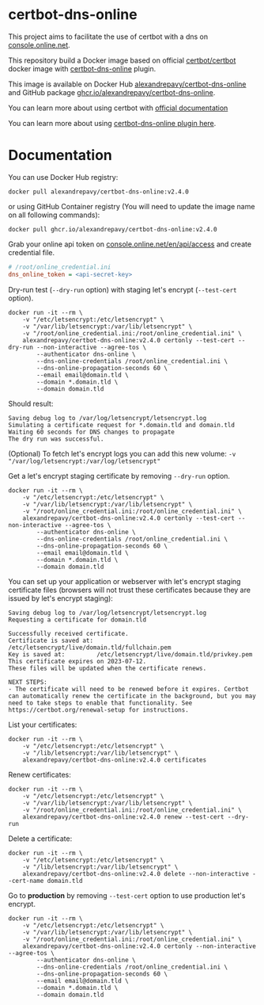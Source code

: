 certbot-dns-online
==================

This project aims to facilitate the use of certbot with a dns on [console.online.net](https://console.online.net/).

This repository build a Docker image based on official [certbot/certbot](https://github.com/certbot/certbot) docker
image with [certbot-dns-online](https://pypi.org/project/certbot-dns-online/) plugin.

This image is available on Docker Hub [alexandrepavy/certbot-dns-online](https://hub.docker.com/r/alexandrepavy/certbot-dns-online)
and GitHub package [ghcr.io/alexandrepavy/certbot-dns-online](https://github.com/AlexandrePavy/certbot-dns-online/pkgs/container/certbot-dns-online).

You can learn more about using certbot with [official documentation](https://eff-certbot.readthedocs.io/en/stable/index.html) 

You can learn more about using [certbot-dns-online plugin here](https://pypi.org/project/certbot-dns-online/).

# Documentation

You can use Docker Hub registry:
```shell
docker pull alexandrepavy/certbot-dns-online:v2.4.0
```

or using GitHub Container registry (You will need to update the image name on all following commands):
```shell
docker pull ghcr.io/alexandrepavy/certbot-dns-online:v2.4.0
```

Grab your online api token on [console.online.net/en/api/access](https://console.online.net/en/api/access) and create
credential file.
```ini
# /root/online_credential.ini
dns_online_token = <api-secret-key>
```

Dry-run test (`--dry-run` option) with staging let's encrypt (`--test-cert` option).
```shell
docker run -it --rm \
    -v "/etc/letsencrypt:/etc/letsencrypt" \
    -v "/var/lib/letsencrypt:/var/lib/letsencrypt" \
    -v "/root/online_credential.ini:/root/online_credential.ini" \
    alexandrepavy/certbot-dns-online:v2.4.0 certonly --test-cert --dry-run --non-interactive --agree-tos \
        --authenticator dns-online \
        --dns-online-credentials /root/online_credential.ini \
        --dns-online-propagation-seconds 60 \
        --email email@domain.tld \
        --domain *.domain.tld \
        --domain domain.tld
```

Should result:
```text
Saving debug log to /var/log/letsencrypt/letsencrypt.log
Simulating a certificate request for *.domain.tld and domain.tld
Waiting 60 seconds for DNS changes to propagate
The dry run was successful.
```

(Optional) To fetch let's encrypt logs you can add this new volume: `-v "/var/log/letsencrypt:/var/log/letsencrypt"`

Get a let's encrypt staging certificate by removing `--dry-run` option.
```shell
docker run -it --rm \
    -v "/etc/letsencrypt:/etc/letsencrypt" \
    -v "/var/lib/letsencrypt:/var/lib/letsencrypt" \
    -v "/root/online_credential.ini:/root/online_credential.ini" \
    alexandrepavy/certbot-dns-online:v2.4.0 certonly --test-cert --non-interactive --agree-tos \
        --authenticator dns-online \
        --dns-online-credentials /root/online_credential.ini \
        --dns-online-propagation-seconds 60 \
        --email email@domain.tld \
        --domain *.domain.tld \
        --domain domain.tld
```

You can set up your application or webserver with let's encrypt staging certificate files (browsers will not trust these
certificates because they are issued by let's encrypt staging):
```
Saving debug log to /var/log/letsencrypt/letsencrypt.log
Requesting a certificate for domain.tld

Successfully received certificate.
Certificate is saved at: /etc/letsencrypt/live/domain.tld/fullchain.pem
Key is saved at:         /etc/letsencrypt/live/domain.tld/privkey.pem
This certificate expires on 2023-07-12.
These files will be updated when the certificate renews.

NEXT STEPS:
- The certificate will need to be renewed before it expires. Certbot can automatically renew the certificate in the background, but you may need to take steps to enable that functionality. See https://certbot.org/renewal-setup for instructions.
```

List your certificates:
```shell
docker run -it --rm \
    -v "/etc/letsencrypt:/etc/letsencrypt" \
    -v "/lib/letsencrypt:/var/lib/letsencrypt" \
    alexandrepavy/certbot-dns-online:v2.4.0 certificates
```

Renew certificates:
```shell
docker run -it --rm \
    -v "/etc/letsencrypt:/etc/letsencrypt" \
    -v "/var/lib/letsencrypt:/var/lib/letsencrypt" \
    -v "/root/online_credential.ini:/root/online_credential.ini" \
    alexandrepavy/certbot-dns-online:v2.4.0 renew --test-cert --dry-run
```

Delete a certificate:
```shell
docker run -it --rm \
    -v "/etc/letsencrypt:/etc/letsencrypt" \
    -v "/lib/letsencrypt:/var/lib/letsencrypt" \
    alexandrepavy/certbot-dns-online:v2.4.0 delete --non-interactive --cert-name domain.tld
```

Go to **production** by removing `--test-cert` option to use production let's encrypt.
```shell
docker run -it --rm \
    -v "/etc/letsencrypt:/etc/letsencrypt" \
    -v "/var/lib/letsencrypt:/var/lib/letsencrypt" \
    -v "/root/online_credential.ini:/root/online_credential.ini" \
    alexandrepavy/certbot-dns-online:v2.4.0 certonly --non-interactive --agree-tos \
        --authenticator dns-online \
        --dns-online-credentials /root/online_credential.ini \
        --dns-online-propagation-seconds 60 \
        --email email@domain.tld \
        --domain *.domain.tld \
        --domain domain.tld
```
